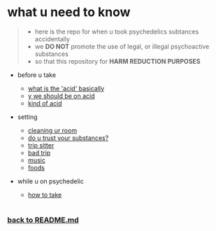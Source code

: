 # what u need to know


> * here is the repo for when u took psychedelics subtances accidentally
> * we <strong>DO NOT</strong> promote the use of legal, or illegal psychoactive substances
> * so that this repository for <strong>HARM REDUCTION PURPOSES</strong>


- before u take
    - [what is the 'acid' basically](wlsd.md)
    - [y we should be on acid](wfor.md)
    - [kind of acid](type.md)

- setting
    - [cleaning ur room](cleaning.md)
    - [do u trust your substances?](trust.md)
    - [trip sitter](sit.md)
    - [bad trip](bad.md)
    - [music](music.md)
    - [foods](food.md)

- while u on psychedelic
    - [how to take](howto.md)

#
### [back to README.md](../README.md)